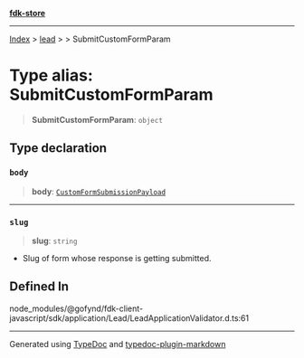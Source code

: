 [**fdk-store**](../../../README.md)
***

[Index](../../../API.md) > [lead](../../README.md) > [<internal>](../README.md) > SubmitCustomFormParam

# Type alias: SubmitCustomFormParam

> **SubmitCustomFormParam**: `object`

## Type declaration

### `body`

> **body**: [`CustomFormSubmissionPayload`](type-alias.CustomFormSubmissionPayload.md)

***

### `slug`

> **slug**: `string`

- Slug of form whose response is getting submitted.

## Defined In

node\_modules/@gofynd/fdk-client-javascript/sdk/application/Lead/LeadApplicationValidator.d.ts:61

***
Generated using [TypeDoc](https://typedoc.org/) and [typedoc-plugin-markdown](https://www.npmjs.com/package/typedoc-plugin-markdown)
